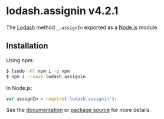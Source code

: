 # lodash.assignin v4.2.1

The [Lodash](https://lodash.com/) method `_.assignIn` exported as a [Node.js](https://nodejs.org/) module.

## Installation

Using npm:
```bash
$ {sudo -H} npm i -g npm
$ npm i --save lodash.assignin
```

In Node.js:
```js
var assignIn = require('lodash.assignin');
```

See the [documentation](https://lodash.com/docs#assignIn) or [package source](https://github.com/lodash/lodash/blob/4.2.1-npm-packages/lodash.assignin) for more details.

